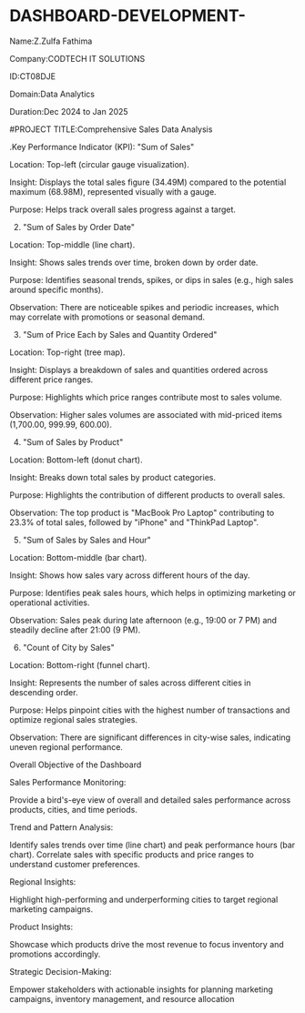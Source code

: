 # DASHBOARD-DEVELOPMENT-

Name:Z.Zulfa Fathima

Company:CODTECH IT SOLUTIONS

ID:CT08DJE

Domain:Data Analytics

Duration:Dec 2024 to Jan 2025





#PROJECT TITLE:Comprehensive Sales Data Analysis


.Key Performance Indicator (KPI): "Sum of Sales"


Location: Top-left (circular gauge visualization).


Insight: Displays the total sales figure (34.49M) compared to the potential maximum (68.98M), represented visually with a gauge.


Purpose: Helps track overall sales progress against a target.



2. "Sum of Sales by Order Date"


Location: Top-middle (line chart).


Insight: Shows sales trends over time, broken down by order date.




Purpose: Identifies seasonal trends, spikes, or dips in sales (e.g., high sales around specific 
months).



Observation: There are noticeable spikes and periodic increases, which may correlate with promotions or seasonal demand.



3. "Sum of Price Each by Sales and Quantity Ordered"


Location: Top-right (tree map).


Insight: Displays a breakdown of sales and quantities ordered across different price ranges.


Purpose: Highlights which price ranges contribute most to sales volume.


Observation: Higher sales volumes are associated with mid-priced items (1,700.00, 999.99, 600.00).


4. "Sum of Sales by Product"


Location: Bottom-left (donut chart).


Insight: Breaks down total sales by product categories.


Purpose: Highlights the contribution of different products to overall sales.


Observation: The top product is "MacBook Pro Laptop" contributing to 23.3% of total sales, followed by "iPhone" and "ThinkPad Laptop".



5. "Sum of Sales by Sales and Hour"


Location: Bottom-middle (bar chart).


Insight: Shows how sales vary across different hours of the day.


Purpose: Identifies peak sales hours, which helps in optimizing marketing or operational activities.


Observation: Sales peak during late afternoon (e.g., 19:00 or 7 PM) and steadily decline after 21:00 (9 PM).


6. "Count of City by Sales"


Location: Bottom-right (funnel chart).


Insight: Represents the number of sales across different cities in descending order.


Purpose: Helps pinpoint cities with the highest number of transactions and optimize regional sales strategies.


Observation: There are significant differences in city-wise sales, indicating uneven regional performance.


Overall Objective of the Dashboard


Sales Performance Monitoring:

Provide a bird's-eye view of overall and detailed sales performance across products, cities, and time periods.


Trend and Pattern Analysis:


Identify sales trends over time (line chart) and peak performance hours (bar chart).
Correlate sales with specific products and price ranges to understand customer preferences.


Regional Insights:

Highlight high-performing and underperforming cities to target regional marketing campaigns.



Product Insights:

Showcase which products drive the most revenue to focus inventory and promotions accordingly.


Strategic Decision-Making:

Empower stakeholders with actionable insights for planning marketing campaigns, inventory management, and resource allocation




